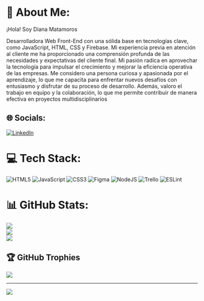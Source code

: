 # 💫 About Me:
¡Hola! Soy Diana Matamoros 

Desarrolladora Web Front-End con una sólida base en tecnologías clave, como JavaScript, HTML, CSS y Firebase. Mi experiencia previa en atención al cliente me ha proporcionado una comprensión profunda de las necesidades y expectativas del cliente final. Mi pasión radica en aprovechar la tecnología para impulsar el crecimiento y mejorar la eficiencia operativa de las empresas. 
Me considero una persona curiosa y apasionada por el aprendizaje, lo que me capacita para enfrentar nuevos desafíos con entusiasmo y disfrutar de su proceso de desarrollo. Además, valoro el trabajo en equipo y la colaboración, lo que me permite contribuir de manera efectiva en proyectos multidisciplinarios


## 🌐 Socials:
[![LinkedIn](https://img.shields.io/badge/LinkedIn-%230077B5.svg?logo=linkedin&logoColor=white)](https://www.linkedin.com/in/diana-matamoros/) 

# 💻 Tech Stack:
![HTML5](https://img.shields.io/badge/html5-%23E34F26.svg?style=for-the-badge&logo=html5&logoColor=white) ![JavaScript](https://img.shields.io/badge/javascript-%23323330.svg?style=for-the-badge&logo=javascript&logoColor=%23F7DF1E) ![CSS3](https://img.shields.io/badge/css3-%231572B6.svg?style=for-the-badge&logo=css3&logoColor=white) ![Figma](https://img.shields.io/badge/figma-%23F24E1E.svg?style=for-the-badge&logo=figma&logoColor=white) ![NodeJS](https://img.shields.io/badge/node.js-6DA55F?style=for-the-badge&logo=node.js&logoColor=white) ![Trello](https://img.shields.io/badge/Trello-%23026AA7.svg?style=for-the-badge&logo=Trello&logoColor=white) ![ESLint](https://img.shields.io/badge/ESLint-4B3263?style=for-the-badge&logo=eslint&logoColor=white)
# 📊 GitHub Stats:
![](https://github-readme-stats.vercel.app/api?username=DianaJ-Dev&theme=radical&hide_border=false&include_all_commits=true&count_private=true)<br/>
![](https://github-readme-streak-stats.herokuapp.com/?user=DianaJ-Dev&theme=radical&hide_border=false)<br/>
![](https://github-readme-stats.vercel.app/api/top-langs/?username=DianaJ-Dev&theme=radical&hide_border=false&include_all_commits=true&count_private=true&layout=compact)

## 🏆 GitHub Trophies
![](https://github-profile-trophy.vercel.app/?username=DianaJ-Dev&theme=radical&no-frame=false&no-bg=true&margin-w=4)

---
[![](https://visitcount.itsvg.in/api?id=DianaJ-Dev&icon=0&color=0)](https://visitcount.itsvg.in)

<!-- Proudly created with GPRM ( https://gprm.itsvg.in ) -->
